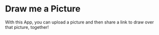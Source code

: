 # Draw me a Picture

With this App, you can upload a picture and then share a link to draw over that picture, together!
